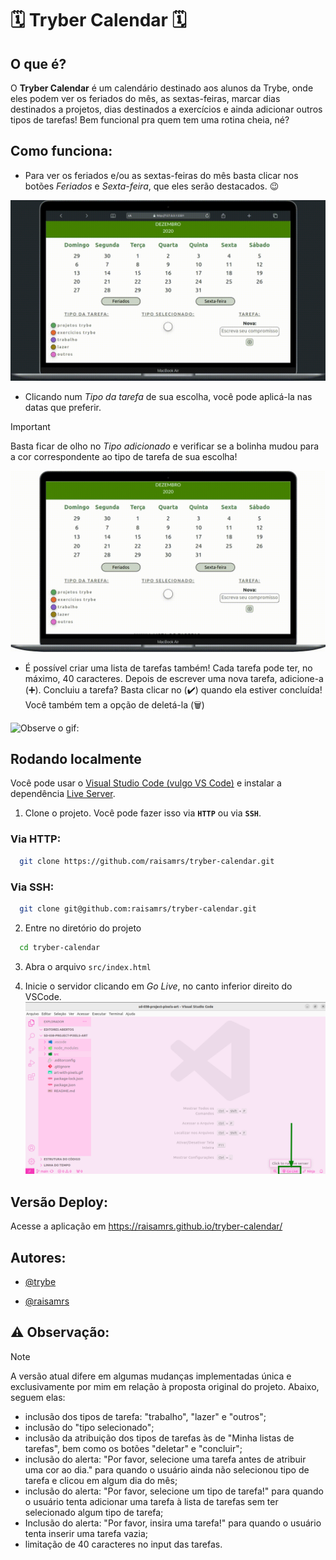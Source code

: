 🗓️ Tryber Calendar 🗓️
===============	

## O que é?
O **Tryber Calendar** é um calendário destinado aos alunos da Trybe, onde eles podem ver os feriados do mês, as sextas-feiras, marcar dias destinados a projetos, dias destinados a exercícios e ainda adicionar outros tipos de tarefas! Bem funcional pra quem tem uma rotina cheia, né?

## Como funciona:
* Para ver os feriados e/ou as sextas-feiras do mês basta clicar nos botões *Feriados* e *Sexta-feira*, que eles serão destacados. 😉
  
![Observe o gif:](https://github.com/raisamrs/tryber-calendar/blob/main/src/images/tryber%20calendar-holidays%20and%20fridays.gif)

* Clicando num *Tipo da tarefa* de sua escolha, você pode aplicá-la nas datas que preferir.


> [!IMPORTANT]
> Basta ficar de olho no *Tipo adicionado* e verificar se a bolinha mudou para a cor correspondente ao tipo de tarefa de sua escolha!

![Observe o gif:](https://github.com/raisamrs/tryber-calendar/blob/main/src/images/tryber%20calendar-applying%20type%20of%20task%20to%20a%20date.gif)

* É possível criar uma lista de tarefas também! Cada tarefa pode ter, no máximo, 40 caracteres.  Depois de escrever uma nova tarefa, adicione-a (➕). Concluiu a tarefa? Basta clicar no (✔️) quando ela estiver concluída! Você também tem a opção de deletá-la (🗑️)

![Observe o gif:](https://github.com/raisamrs/tryber-calendar/blob/main/src/images/tryber%20calendar-using%20task%20list.gif)


## Rodando localmente
Você pode usar o [Visual Studio Code (vulgo VS Code)](https://code.visualstudio.com/download) e instalar a dependência [Live Server](https://marketplace.visualstudio.com/items?itemName=ritwickdey.LiveServer).

1. Clone o projeto.  Você pode fazer isso via **`HTTP`** ou via **`SSH`**.

### Via HTTP:
```bash
  git clone https://github.com/raisamrs/tryber-calendar.git
```
### Via SSH:
```bash
  git clone git@github.com:raisamrs/tryber-calendar.git
```

2. Entre no diretório do projeto

```bash
  cd tryber-calendar
```

3. Abra o arquivo `src/index.html`


4. Inicie o servidor clicando em *Go Live*, no canto inferior direito do VSCode.
![Go Live](https://github.com/raisamrs/pixels-art/blob/main/src/imgs/Live%20Server.png)

## Versão Deploy:
Acesse a aplicação em https://raisamrs.github.io/tryber-calendar/

## Autores:
- [@trybe](https://github.com/tryber)

- [@raisamrs](https://www.github.com/raisamrs)


## ⚠️ Observação:
> [!NOTE]
> A versão atual difere em algumas mudanças implementadas única e exclusivamente por mim em relação à proposta original do projeto. Abaixo, seguem elas:
* inclusão dos tipos de tarefa: "trabalho", "lazer" e "outros";
* inclusão do "tipo selecionado";
* inclusão da atribuição dos tipos de tarefas às de "Minha listas de tarefas", bem como os botões "deletar" e "concluir";
* inclusão do alerta: "Por favor, selecione uma tarefa antes de atribuir uma cor ao dia." para quando o usuário ainda não selecionou tipo de tarefa e clicou em algum dia do mês;
* inclusão do alerta: "Por favor, selecione um tipo de tarefa!" para quando o usuário tenta adicionar uma tarefa à lista de tarefas sem ter selecionado algum tipo de tarefa;
* Inclusão do alerta: "Por favor, insira uma tarefa!" para quando o usuário tenta inserir uma tarefa vazia;
* limitação de 40 caracteres no input das tarefas.
